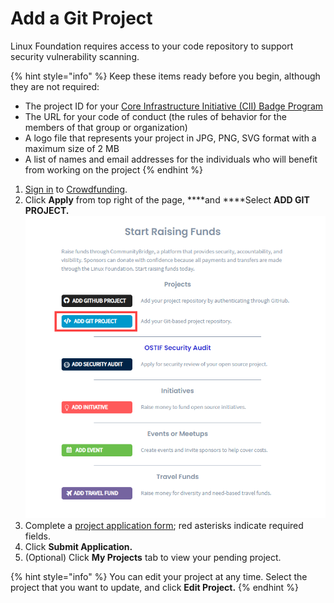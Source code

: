 # Add a Git Project

Linux Foundation requires access to your code repository to support security vulnerability scanning.

{% hint style="info" %}
Keep these items ready before you begin, although they are not required:

* The project ID for your [Core Infrastructure Initiative \(CII\) Badge Program](https://www.coreinfrastructure.org/programs/badge-program/) 
* The URL for your code of conduct \(the rules of behavior for the members of that group or organization\)
* A logo file that represents your project in JPG, PNG, SVG format with a maximum size of 2 MB
* A list of names and email addresses for the individuals who will benefit from working on the project
{% endhint %}

1. [Sign in](../../sso/sign-in/) to [Crowdfunding](https://crowdfunding.lfx.linuxfoundation.org/).
2. Click **Apply** from top right of the page, ****and ****Select **ADD GIT PROJECT.**  ![](../../.gitbook/assets/add-git-project%20%281%29.png) 
3. Complete a [project application form](../project-application.md); red asterisks indicate required fields. 
4. Click **Submit Application.**
5. \(Optional\) Click **My Projects** tab to view your pending project.

{% hint style="info" %}
You can edit your project at any time. Select the project that you want to update, and click **Edit Project.**
{% endhint %}


